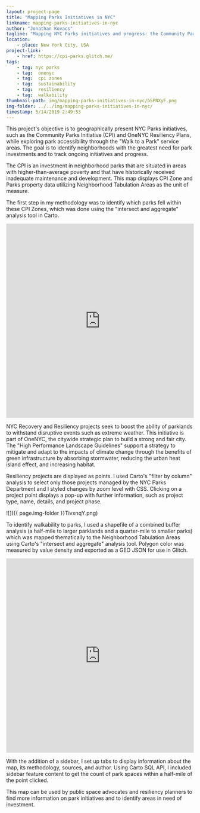 ```yaml
---
layout: project-page
title: "Mapping Parks Initiatives in NYC"
linkname: mapping-parks-initiatives-in-nyc
author: "Jonathan Kovacs"
tagline: "Mapping NYC Parks initiatives and progress: the Community Parks Initiative and OneNYC Resiliency Plans."
location:
    - place: New York City, USA
project-link:
    - href: https://cpi-parks.glitch.me/
tags:
    - tag: nyc parks
    - tag:  onenyc
    - tag:  cpi zones
    - tag:  sustainability
    - tag:  resiliency
    - tag:  walkability
thumbnail-path: img/mapping-parks-initiatives-in-nyc/bSPNXyF.png
img-folder: ../../img/mapping-parks-initiatives-in-nyc/
timestamp: 5/14/2019 2:49:53
---
```

This project's objective is to geographically present NYC Parks initiatives, such as the Community Parks Initiative (CPI) and OneNYC Resiliency Plans, while exploring park accessibility through the "Walk to a Park" service areas. The goal is to identify neighborhoods with the greatest need for park investments and to track ongoing initiatives and progress.

The CPI is an investment in neighborhood parks that are situated in areas with higher-than-average poverty and that have historically received inadequate maintenance and development. This map displays CPI Zone and Parks property data utilizing Neighborhood Tabulation Areas as the unit of measure.

The first step in my methodology was to identify which parks fell within these CPI Zones, which was done using the "intersect and aggregate" analysis tool in Carto.

<iframe width="100%" height="520" frameborder="0" src="https://thenewschool.carto.com/u/jonny-fives/builder/125dbebe-e91d-4f63-bc8f-86a1b23663ea/embed" allowfullscreen webkitallowfullscreen mozallowfullscreen oallowfullscreen msallowfullscreen></iframe>

NYC Recovery and Resiliency projects seek to boost the ability of parklands to withstand disruptive events such as extreme weather. This initiative is part of OneNYC, the citywide strategic plan to build a strong and fair city. The "High Performance Landscape Guidelines" support a strategy to mitigate and adapt to the impacts of climate change through the benefits of green infrastructure by absorbing stormwater, reducing the urban heat island effect, and increasing habitat.

Resiliency projects are displayed as points. I used Carto's "filter by column" analysis to select only those projects managed by the NYC Parks Department and I styled changes by zoom level with CSS. Clicking on a project point displays a pop-up with further information, such as project type, name, details, and project phase.

![]({{ page.img-folder }}TivxnqY.png)

To identify walkability to parks, I used a shapefile of a combined buffer analysis (a half-mile to larger parklands and a quarter-mile to smaller parks) which was mapped thematically to the Neighborhood Tabulation Areas using Carto's "intersect and aggregate" analysis tool. Polygon color was measured by value density and exported as a GEO JSON for use in Glitch.

<iframe width="100%" height="520" frameborder="0" src="https://thenewschool.carto.com/u/jonny-fives/builder/5850dd9f-a5dd-4032-b2b1-74fb90f916d9/embed" allowfullscreen webkitallowfullscreen mozallowfullscreen oallowfullscreen msallowfullscreen></iframe>

With the addition of a sidebar, I set up tabs to display information about the map, its methodology, sources, and author. Using Carto SQL API, I included sidebar feature content to get the count of park spaces within a half-mile of the point clicked.

This map can be used by public space advocates and resiliency planners to find more information on park initiatives and to identify areas in need of investment.